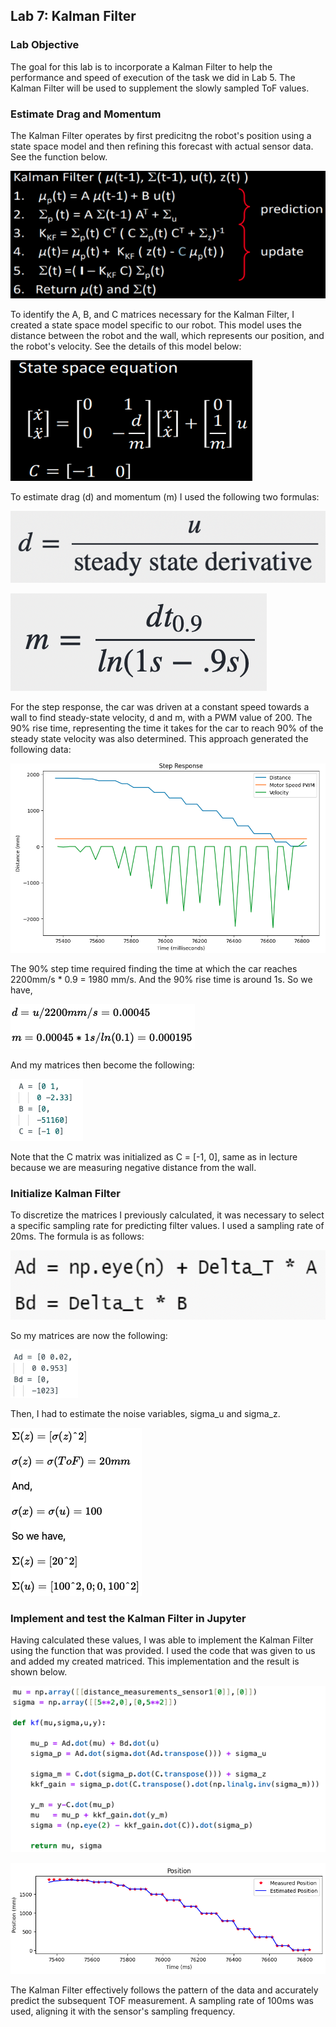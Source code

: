 ## Lab 7: Kalman Filter

### Lab Objective

The goal for this lab is to incorporate a Kalman Filter to help the performance and speed of execution of the task we did in Lab 5. The Kalman Filter will be used to supplement the slowly sampled ToF values.

### Estimate Drag and Momentum

The Kalman Filter operates by first predicitng the robot's position using a state space model and then refining this forecast with actual sensor data. See the function below.

![advert](https://github.com/segergabriel/FastRobots/blob/main/images/7KF1.png?raw=true)

To identify the A, B, and C matrices necessary for the Kalman Filter, I created a state space model specific to our robot. This model uses the distance between the robot and the wall, which represents our position, and the robot's velocity. See the details of this model below:

![advert](https://github.com/segergabriel/FastRobots/blob/main/images/7KF2.png?raw=true)

To estimate drag (d) and momentum (m) I used the following two formulas:

![advert](https://github.com/segergabriel/FastRobots/blob/main/images/7d.png?raw=true)

![advert](https://github.com/segergabriel/FastRobots/blob/main/images/7m.png?raw=true)

For the step response, the car was driven at a constant speed towards a wall to find steady-state velocity, d and m, with a PWM value of 200. The 90% rise time, representing the time it takes for the car to reach 90% of the steady state velocity was also determined. This approach generated the following data:

![advert](https://github.com/segergabriel/FastRobots/blob/main/images/7fig1.png?raw=true)

The 90% step time required finding the time at which the car reaches 2200mm/s * 0.9 = 1980 mm/s. And the 90% rise time is around 1s. So we have,

![advert](https://github.com/segergabriel/FastRobots/blob/main/images/7math.png?raw=true)

And my matrices then become the following:

![advert](https://github.com/segergabriel/FastRobots/blob/main/images/7abc.png?raw=true)

Note that the C matrix was initialized as C = [-1, 0], same as in lecture because we are measuring negative distance from the wall.

### Initialize Kalman Filter

To discretize the matrices I previously calculated, it was necessary to select a specific sampling rate for predicting filter values. I used a sampling rate of 20ms. The formula is as follows:

![advert](https://github.com/segergabriel/FastRobots/blob/main/images/7initKF.png?raw=true)

So my matrices are now the following:

![advert](https://github.com/segergabriel/FastRobots/blob/main/images/7ad.png?raw=true)

Then, I had to estimate the noise variables, sigma_u and sigma_z.

![advert](https://github.com/segergabriel/FastRobots/blob/main/images/7math2.png?raw=true)

### Implement and test the Kalman Filter in Jupyter

Having calculated these values, I was able to implement the Kalman Filter using the function that was provided. I used the code that was given to us and added my created matriced. This implementation and the result is shown below. 

![advert](https://github.com/segergabriel/FastRobots/blob/main/images/7code.png?raw=true)

![advert](https://github.com/segergabriel/FastRobots/blob/main/images/7est.png?raw=true)

The Kalman Filter effectively follows the pattern of the data and accurately predict the subsequent TOF measurement. A sampling rate of 100ms was used, aligning it with the sensor's sampling frequency.
